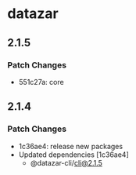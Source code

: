 # datazar

## 2.1.5

### Patch Changes

- 551c27a: core

## 2.1.4

### Patch Changes

- 1c36ae4: release new packages
- Updated dependencies [1c36ae4]
  - @datazar-cli/cli@2.1.5
